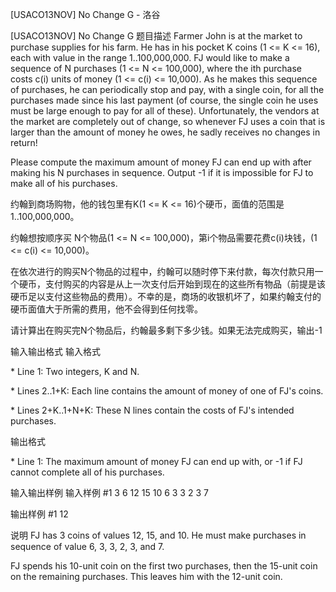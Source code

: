 



[USACO13NOV] No Change G - 洛谷














[USACO13NOV] No Change G
题目描述
Farmer John is at the market to purchase supplies for his farm.  He has in his pocket K coins (1 <= K <= 16), each with value in the range 1..100,000,000.  FJ would like to make a sequence of N purchases (1 <= N <= 100,000), where the ith purchase costs c(i) units of money (1 <= c(i) <= 10,000).  As he makes this sequence of purchases, he can periodically stop and pay, with a single coin, for all the purchases made since his last payment (of course, the single coin he uses must be large enough to pay for all of these).  Unfortunately, the vendors at the market are completely out of change, so whenever FJ uses a coin that is larger than the amount of money he owes, he sadly receives no changes in return!

Please compute the maximum amount of money FJ can end up with after making his N purchases in sequence.  Output -1 if it is impossible for FJ to make all of his purchases.

约翰到商场购物，他的钱包里有K(1 <= K <= 16)个硬币，面值的范围是1..100,000,000。

约翰想按顺序买 N个物品(1 <= N <= 100,000)，第i个物品需要花费c(i)块钱，(1 <= c(i) <= 10,000)。

在依次进行的购买N个物品的过程中，约翰可以随时停下来付款，每次付款只用一个硬币，支付购买的内容是从上一次支付后开始到现在的这些所有物品（前提是该硬币足以支付这些物品的费用）。不幸的是，商场的收银机坏了，如果约翰支付的硬币面值大于所需的费用，他不会得到任何找零。

请计算出在购买完N个物品后，约翰最多剩下多少钱。如果无法完成购买，输出-1

输入输出格式
输入格式

\* Line 1: Two integers, K and N.

\* Lines 2..1+K: Each line contains the amount of money of one of FJ's coins.

\* Lines 2+K..1+N+K: These N lines contain the costs of FJ's intended purchases.

输出格式

\* Line 1: The maximum amount of money FJ can end up with, or -1 if FJ cannot complete all of his purchases.

输入输出样例
输入样例 #1
3 6 
12 
15 
10 
6 
3 
3 
2 
3 
7 

输出样例 #1
12 

说明
FJ has 3 coins of values 12, 15, and 10.  He must make purchases in sequence of value 6, 3, 3, 2, 3, and 7.


FJ spends his 10-unit coin on the first two purchases, then the 15-unit coin on the remaining purchases.  This leaves him with the 12-unit coin.







